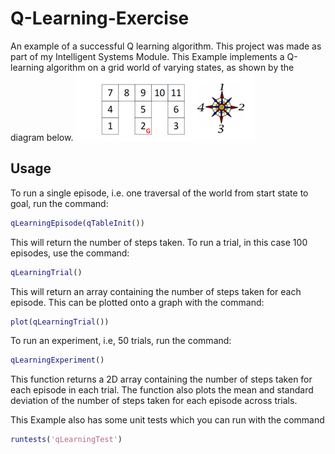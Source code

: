 # Q-Learning-Exercise
An example of a successful Q learning algorithm. This project was made as part of my Intelligent Systems Module.
This Example implements a Q-learning algorithm on a grid world of varying states, as shown by the diagram below.
![GridWorld](https://github.com/TheElectricFlock/Q-Learning-Exercise/blob/master/GridWorld.png)

## Usage
To run a single episode, i.e. one traversal of the world from start state to goal, run the command:
```Matlab
qLearningEpisode(qTableInit())
```
This will return the number of steps taken. To run a trial, in this case 100 episodes, use the command:
```Matlab
qLearningTrial()
```
This will return an array containing the number of steps taken for each episode. This can be plotted onto a graph with the command:
```Matlab
plot(qLearningTrial())
```
To run an experiment, i.e, 50 trials, run the command:
```Matlab
qLearningExperiment()
```
This function returns a 2D array containing the number of steps taken for each episode in each trial. The function also plots the mean and standard
deviation of the number of steps taken for each episode across trials.

This Example also has some unit tests which you can run with the command
```Matlab
runtests('qLearningTest')
```
